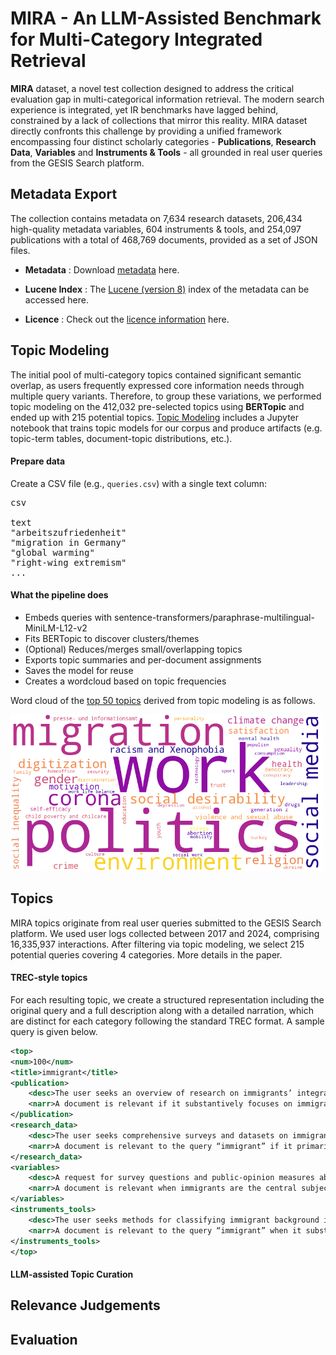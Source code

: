 # MIRA - An LLM-Assisted Benchmark for Multi-Category Integrated Retrieval

**MIRA** dataset, a novel test collection designed to address the critical evaluation gap in multi-categorical information retrieval.
The modern search experience is integrated, yet IR benchmarks have lagged behind, constrained by a lack of collections that mirror this reality.
MIRA dataset directly confronts this challenge by providing a unified framework encompassing four distinct scholarly categories - **Publications**, **Research Data**, **Variables** and **Instruments & Tools** - all grounded in real user queries from the GESIS Search platform.

## Metadata Export
The collection contains metadata on 7,634 research datasets, 206,434 high-quality metadata variables, 604 instruments & tools, and 254,097 publications with a total of 468,769 documents, provided as a set of JSON files.

- **Metadata** : Download [metadata](https://drive.google.com/file/d/1jTTYd83bYTqeMB2DR4DSOWQQuYl4y_Sa/view?usp=drive_link) here.
   
- **Lucene Index** : The [Lucene (version 8)](https://drive.google.com/file/d/1i8U389G4wSj7dMz41xehKQvvBryZuIs-/view?usp=drive_link) index of the metadata can be accessed here.
  
- **Licence** : Check out the [licence information](license.txt) here.

## Topic Modeling

The initial pool of multi-category topics contained significant semantic overlap, as users frequently expressed core information needs through multiple query variants. Therefore, to group these variations, we performed topic modeling on the 412,032 pre-selected topics using **BERTopic** and ended up with 215 potential topics.
[Topic Modeling](topic_modelling) includes a Jupyter notebook that trains topic models for our corpus and produce artifacts (e.g. topic-term tables, document-topic distributions, etc.).

#### Prepare data
Create a CSV file (e.g., `queries.csv`) with a single text column:

<pre>csv 

text
"arbeitszufriedenheit"
"migration in Germany"
"global warming"
"right-wing extremism"
...
</pre>


#### What the pipeline does
- Embeds queries with sentence-transformers/paraphrase-multilingual-MiniLM-L12-v2
- Fits BERTopic to discover clusters/themes
- (Optional) Reduces/merges small/overlapping topics
- Exports topic summaries and per-document assignments
- Saves the model for reuse
- Creates a wordcloud based on topic frequencies

Word cloud of the [top 50 topics](topic_modelling/top-50-topics.tsv) derived from topic modeling is as follows.

<img src="topic_modelling/top50_topics_wordcloud.png" alt="word-cloud" width="500"/>

## Topics

MIRA topics originate from real user queries submitted to the GESIS Search platform. We used user logs collected between 2017 and 2024, comprising 16,335,937 interactions. After filtering via topic modeling, we select 215 potential queries covering 4 categories. More details in the paper.

#### TREC-style topics

For each resulting topic, we create a structured representation including the original query and a full description along with a detailed narration, which are distinct for each category following the standard TREC format. A sample query is given below.

```xml
<top>
<num>100</num>
<title>immigrant</title>
<publication>
	<desc>The user seeks an overview of research on immigrants’ integration and impacts in host societies. Specifically, they want evidence on how immigration policy frameworks and the composition of inflows shape native attitudes, labor market outcomes, welfare/crime perceptions, and political behavior across countries, and what policies best support integration.</desc>
	<narr>A document is relevant if it substantively focuses on immigrants as people residing in a receiving country—covering their experiences, integration, labor-market outcomes, health, legal treatment, political participation, or public attitudes/policy toward immigration (e.g., studies of EU8 immigrants in Germany, second-generation outcomes, or analyses of integrative vs restrictive policies). Morphological and related terms count when clearly about the same concept, such as immigration, immigrant-origin, first/second generation, or comparisons of refugees/economic migrants that speak to immigrant reception and impact. It is weakly or non-relevant if “immigrant” appears only in passing (titles, footnotes, metadata), is used metaphorically or in unrelated domains (e.g., “Immigrant Song,” animal “immigrants” in ecology), or discusses emigration/internal migration without linking to immigrants in a host society. Edge cases include country-specific policy evaluations, legal analyses of enforcement and criminalization, or media-framing studies—all relevant if immigrants are the core subject; by contrast, broad labor or cultural studies that do not distinguish immigrant status, or datasets where “immigrant” is incidental, are not. Even documents taking negative or positive stances, historical chapter outlines, or cross-national attitude surveys are relevant when immigrants are central to the research question.</narr>
</publication>
<research_data>
	<desc>The user seeks comprehensive surveys and datasets on immigrants and immigration in Germany and the EU, covering public attitudes, policy evaluation, skilled-worker migration, and immigrants’ integration and experiences, along with methodological and demographic details.</desc>
	<narr>A document is relevant to the query “immigrant” if it primarily discusses immigrants or immigration, such as public attitudes to immigration in Germany, integration outcomes, skilled worker admission, asylum/deportation policy, or survey-based findings on immigrant groups (e.g., ENTRA, EU MIDIS II, SCIP). Materials that present methods and demographics specifically for immigrant populations (e.g., sampling Italians, Poles, Syrians, Turks; second-generation studies), or analyze immigrant experiences like language acquisition, discrimination, labor market access, or party positions on immigration, also count as relevant. Items become weakly relevant or non-relevant when “immigrant” appears only tangentially within broad topics (e.g., general environment or rail-service modules) or when the primary focus is the general population with only a passing variable about immigrants. Edge cases include documents about refugees/asylum seekers or second-generation migrants, which are usually relevant if they address immigrant integration or policy; historical migration studies (e.g., 17th–20th century Berlin) are relevant if they focus on immigrant groups rather than generic mobility. Conversely, pieces centered on emigration from a country, generic “migration” without specifying immigrants in the destination, or where “immigrant” appears only in metadata or a single manifesto bullet without substantive analysis, are likely non-relevant.</narr>
</research_data>
<variables>
	<desc>A request for survey questions and public-opinion measures about immigrants, covering attitudes on assimilation and cultural impact, economic effects, crime and jobs, illegal immigration/exclusion, and different immigrant origins (e.g., Eastern Europe, south of the Mediterranean, EU asylum seekers). The user likely wants to find or analyze questionnaire items that measure acceptance of immigrants and perceived societal impacts.</desc>
	<narr>A document is relevant when immigrants are the central subject — for example when it contains survey items, policy statements, or analyses about immigrants’ economic, cultural, or legal impacts (e.g., questions on whether “immigrants increase crime rates,” “take jobs away,” “undermine culture,” or about “illegal immigrants” and “EU immigrants seeking political asylum”). Text that lists variable codes and repeated questionnaire items (Q9a, V52, v315–v318) is relevant if those codes map to substantive questions or responses, because it shows the document captures public attitudes and subgroup distinctions (Eastern Europe, South of the Mediterranean, other EU countries). A document is non‑relevant if “immigrant” appears only as a stray label, file code, or in an unrelated context (e.g., metadata, variable names with no question text), or if it actually discusses emigration, tourists, or student exchange rather than people settling. Edge cases include mixed or noisy transcripts (repeated lines, truncated items) and documents that mention immigrants but only in passing or at a different granularity (legal status vs cultural integration); relevance in those cases depends on whether the user cares about broad coverage of attitudes or only specific subtopics like asylum, crime, or labor market effects.</narr>
</variables>
<instruments_tools>
	<desc>The user seeks methods for classifying immigrant background in German survey data (especially the Microcensus 2005–2009) and for measuring immigrants’ educational attainment. They need guidance on coding schemes, survey instrument options, and SAS/SPSS/Stata implementations, including approaches used in SOEP and NEPS.</desc>
	<narr>A document is relevant to the query “immigrant” when it substantively addresses immigrants as a population—such as classification of immigrant background, integration, outcomes, or policies—rather than merely mentioning the term. The provided paragraph is clearly relevant because it centers on classifying immigrant background in the German Microcensus, measuring immigrants’ educational attainment, and survey instruments (SOEP/NEPS) tailored to people with foreign qualifications. Materials that use close synonyms or related constructs (migrants, foreign-born, immigration studies) also count, while pieces focused on emigration, internal/domestic migration, or unrelated uses (e.g., a film titled “The Immigrant”) are non-relevant. Methodological texts are relevant if immigrants are the primary analytic target (e.g., coding foreign credentials or deriving years of education for migrant respondents), but not if immigrants are only a passing example in a generic methods discussion. Edge cases include metadata-only hits or bibliographies where “immigrant” appears without substantive content about immigrant populations, which should be treated as non-relevant.</narr>
</instruments_tools>
</top>
```

#### LLM-assisted Topic Curation



## Relevance Judgements

## Evaluation

